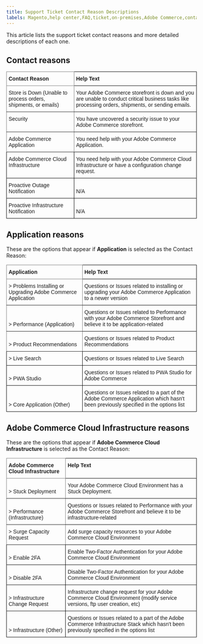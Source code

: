 ```yaml
---
title: Support Ticket Contact Reason Descriptions
labels: Magento,help center,FAQ,ticket,on-premises,Adobe Commerce,contact reason description,questions,issues,cloud infrastructure
---
```


This article lists the support ticket contact reasons and more detailed descriptions of each one.

## Contact reasons

<style type="text/css">
.tg  {border-collapse:collapse;border-spacing:0;}
.tg td{border-color:black;border-style:solid;border-width:1px;font-family:Arial, sans-serif;font-size:14px;
  overflow:hidden;padding:10px 5px;word-break:normal;}
.tg th{border-color:black;border-style:solid;border-width:1px;font-family:Arial, sans-serif;font-size:14px;
  font-weight:normal;overflow:hidden;padding:10px 5px;word-break:normal;}
.tg .tg-0pky{border-color:inherit;text-align:left;vertical-align:top}
.tg .tg-0lax{text-align:left;vertical-align:top}
.tg .tg-7zrl{text-align:left;vertical-align:bottom}
</style>
<table class="tg">
<thead>
  <tr>
    <th class="tg-0pky"><span style="font-weight:bold;font-style:normal">Contact Reason</span></th>
    <th class="tg-0lax"><span style="font-weight:700;font-style:normal">Help Text</span></th>
  </tr>
</thead>
<tbody>
  <tr>
    <td class="tg-0pky"><span style="font-weight:400;font-style:normal">Store is Down (Unable to process orders, shipments, or emails)</span></td>
    <td class="tg-0lax"><span style="font-weight:400;font-style:normal">Your Adobe Commerce storefront is down and you are unable to conduct critical business tasks like processing orders, shipments, or sending emails.</span></td>
  </tr>
  <tr>
    <td class="tg-0pky"><span style="font-weight:400;font-style:normal">Security</span></td>
    <td class="tg-0lax"><span style="font-weight:400;font-style:normal">You have uncovered a security issue to your Adobe Commerce storefront.</span></td>
  </tr>
  <tr>
    <td class="tg-0pky"><span style="font-weight:400;font-style:normal">Adobe Commerce Application</span></td>
    <td class="tg-0lax"><span style="font-weight:400;font-style:normal">You need help with your Adobe Commerce Application.</span></td>
  </tr>
  <tr>
    <td class="tg-0lax"><span style="font-weight:400;font-style:normal">Adobe Commerce Cloud Infrastructure</span></td>
    <td class="tg-7zrl">You need help with your Adobe Commerce Cloud Infrastructure or have a configuration change request.</td>
  </tr>
  <tr>
    <td class="tg-7zrl">Proactive Outage Notification</td>
    <td class="tg-7zrl">N/A</td>
  </tr>
  <tr>
    <td class="tg-7zrl">Proactive Infrastructure Notification</td>
    <td class="tg-7zrl">N/A</td>
  </tr>
</tbody>
</table>

## Application reasons
These are the options that appear if **Application** is selected as the Contact Reason:

<style type="text/css">
.tg  {border-collapse:collapse;border-spacing:0;}
.tg td{border-color:black;border-style:solid;border-width:1px;font-family:Arial, sans-serif;font-size:14px;
  overflow:hidden;padding:10px 5px;word-break:normal;}
.tg th{border-color:black;border-style:solid;border-width:1px;font-family:Arial, sans-serif;font-size:14px;
  font-weight:normal;overflow:hidden;padding:10px 5px;word-break:normal;}
.tg .tg-0pky{border-color:inherit;text-align:left;vertical-align:top}
.tg .tg-0lax{text-align:left;vertical-align:top}
.tg .tg-za14{border-color:inherit;text-align:left;vertical-align:bottom}
.tg .tg-7zrl{text-align:left;vertical-align:bottom}
</style>
<table class="tg">
<thead>
  <tr>
    <th class="tg-0pky"><span style="font-weight:bold;font-style:normal">Application</span></th>
    <th class="tg-0lax"><span style="font-weight:700;font-style:normal">Help Text</span></th>
  </tr>
</thead>
<tbody>
  <tr>
    <td class="tg-za14">&gt; Problems Installing or Upgrading Adobe Commerce Application</td>
    <td class="tg-7zrl">Questions or Issues related to installing or upgrading your Adobe Commerce Application to a newer version</td>
  </tr>
  <tr>
    <td class="tg-za14">&gt; Performance (Application)</td>
    <td class="tg-7zrl">Questions or Issues related to Performance with your Adobe Commerce Storefront and believe it to be application-related</td>
  </tr>
  <tr>
    <td class="tg-za14">&gt; Product Recommendations</td>
    <td class="tg-7zrl">Questions or Issues related to Product Recommendations</td>
  </tr>
  <tr>
    <td class="tg-7zrl">&gt; Live Search</td>
    <td class="tg-7zrl">Questions or Issues related to Live Search</td>
  </tr>
  <tr>
    <td class="tg-7zrl">&gt; PWA Studio</td>
    <td class="tg-7zrl">Questions or Issues related to PWA Studio for Adobe Commerce</td>
  </tr>
  <tr>
    <td class="tg-7zrl">&gt; Core Application (Other)</td>
    <td class="tg-7zrl">Questions or Issues related to a part of the Adobe Commerce Application which hasn't been previously specified in the options list</td>
  </tr>
</tbody>
</table>

## Adobe Commerce Cloud Infrastructure reasons
These are the options that appear if **Adobe Commerce Cloud Infrastructure** is selected as the Contact Reason:

<style type="text/css">
.tg  {border-collapse:collapse;border-spacing:0;}
.tg td{border-color:black;border-style:solid;border-width:1px;font-family:Arial, sans-serif;font-size:14px;
  overflow:hidden;padding:10px 5px;word-break:normal;}
.tg th{border-color:black;border-style:solid;border-width:1px;font-family:Arial, sans-serif;font-size:14px;
  font-weight:normal;overflow:hidden;padding:10px 5px;word-break:normal;}
.tg .tg-0pky{border-color:inherit;text-align:left;vertical-align:top}
.tg .tg-0lax{text-align:left;vertical-align:top}
.tg .tg-za14{border-color:inherit;text-align:left;vertical-align:bottom}
.tg .tg-7zrl{text-align:left;vertical-align:bottom}
</style>
<table class="tg">
<thead>
  <tr>
    <th class="tg-0pky"><span style="font-weight:bold;font-style:normal">Adobe Commerce Cloud Infrastructure</span></th>
    <th class="tg-0lax"><span style="font-weight:700;font-style:normal">Help Text</span></th>
  </tr>
</thead>
<tbody>
  <tr>
    <td class="tg-za14">&gt; Stuck Deployment</td>
    <td class="tg-7zrl">Your Adobe Commerce Cloud Environment has a Stuck Deployment.</td>
  </tr>
  <tr>
    <td class="tg-za14">&gt; Performance (Infrastructure)</td>
    <td class="tg-7zrl">Questions or Issues related to Performance with your Adobe Commerce Storefront and believe it to be infrastructure-related</td>
  </tr>
  <tr>
    <td class="tg-za14">&gt; Surge Capacity Request</td>
    <td class="tg-7zrl">Add surge capacity resources to your Adobe Commerce Cloud Environment</td>
  </tr>
  <tr>
    <td class="tg-7zrl">&gt; Enable 2FA</td>
    <td class="tg-7zrl">Enable Two-Factor Authentication for your Adobe Commerce Cloud Environment</td>
  </tr>
  <tr>
    <td class="tg-7zrl">&gt; Disable 2FA</td>
    <td class="tg-7zrl">Disable Two-Factor Authentication for your Adobe Commerce Cloud Environment</td>
  </tr>
  <tr>
    <td class="tg-7zrl">&gt; Infrastructure Change Request</td>
    <td class="tg-7zrl">Infrastructure change request for your Adobe Commerce Cloud Environment (modify service versions, ftp user creation, etc)</td>
  </tr>
  <tr>
    <td class="tg-7zrl">&gt; Infrastructure (Other)</td>
    <td class="tg-7zrl">Questions or Issues related to a part of the Adobe Commerce Infrastructure Stack which hasn't been previously specified in the options list</td>
  </tr>
</tbody>
</table>
